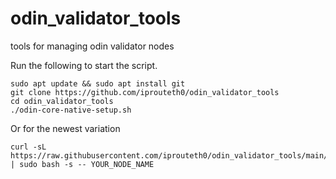 # odin_validator_tools
tools for managing odin validator nodes

Run the following to start the script.

```
sudo apt update && sudo apt install git
git clone https://github.com/iprouteth0/odin_validator_tools
cd odin_validator_tools
./odin-core-native-setup.sh
```
Or for the newest variation

```
curl -sL https://raw.githubusercontent.com/iprouteth0/odin_validator_tools/main/iprouteth0_deploy_node.sh | sudo bash -s -- YOUR_NODE_NAME
```

